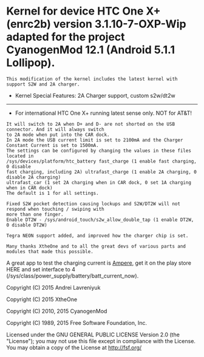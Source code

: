# Kernel for device HTC One X+ (enrc2b) version 3.1.10-7-OXP-Wip adapted for the project CyanogenMod 12.1 (Android 5.1.1 Lollipop).

```
This modification of the kernel includes the latest kernel with support S2W and 2A charger.

```


* Kernel Special Features: 2A Charger support, custom s2w/dt2w
---------------


* For international HTC One X+ running latest sense only. NOT for AT&T!


```
It will switch to 2A when D+ and D- are not shorted on the USB connector. And it will always switch 
to 2A mode when put into the CAR dock.
In 2A mode the USB current limit is set to 2100mA and the Charger Constant Current is set to 1500mA.
The settings can be configured by changing the values in these files located in 
/sys/devices/platform/htc_battery fast_charge (1 enable fast charging, 0 disable 
fast charging, including 2A) ultrafast_charge (1 enable 2A charging, 0 disable 2A charging) 
ultrafast_car (1 set 2A charging when in CAR dock, 0 set 1A charging when in CAR dock) 
The default is 1 for all settings.

Fixed S2W pocket detection causing lockups and S2W/DT2W will not respond when touching / swiping with 
more than one finger.
Enable DT2W - /sys/android_touch/s2w_allow_double_tap (1 enable DT2W, 0 disable DT2W)

Tegra NEON support added, and improved how the charger chip is set.

Many thanks XtheOne and to all the great devs of various parts and modules that made this possible.

```

A great app to test the charging current is [Ampere](https://play.google.com/store/apps/details?id=com.gombosdev.ampere "Measure the charging and discharging current of your battery"), get it 
on the play store HERE and set interface to 4 (/sys/class/power_supply/battery/batt_current_now).


Copyright (C) 2015  Andrei Lavreniyuk

Copyright (C) 2015  XtheOne

Copyright (C) 2010, 2015 CyanogenMod

Copyright (C) 1989, 2015 Free Software Foundation, Inc.

Licensed under the GNU GENERAL PUBLIC LICENSE Version 2.0 (the "License");
you may not use this file except in compliance with the License.
You may obtain a copy of the License at <http://fsf.org/>

